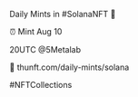 Daily Mints in #SolanaNFT 🚀

⏰ Mint Aug 10

20UTC @5Metalab

🔗 thunft.com/daily-mints/solana

#NFTCollections